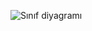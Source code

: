 ![Sınıf diyagramı](https://user-images.githubusercontent.com/64021329/230773460-34089738-26aa-4476-9f86-f874dd6e9fe5.png)
